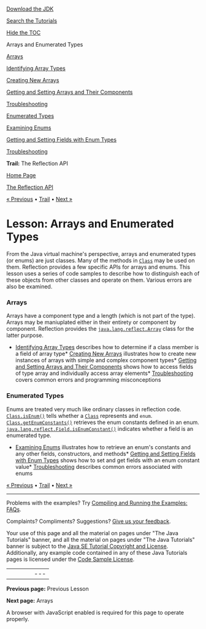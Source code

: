 [Download
the JDK](http://java.sun.com/javase/6/download.jsp)
  
[Search the
Tutorials](../../search.html)
  
[Hide the TOC](javascript:toggleLeft())

Arrays and Enumerated Types

[Arrays](array.html)

[Identifying Array Types](arrayComponents.html)

[Creating New Arrays](arrayInstance.html)

[Getting and Setting Arrays and Their Components](arraySetGet.html)

[Troubleshooting](arrayTrouble.html)

[Enumerated Types](enum.html)

[Examining Enums](enumMembers.html)

[Getting and Setting Fields with Enum Types](enumSetGet.html)

[Troubleshooting](enumTrouble.html)

**Trail:** The Reflection API

[Home Page](../../index.html)
>
[The Reflection API](../index.html)

[« Previous](../member/index.html) • [Trail](../TOC.html) • [Next »](array.html)

# Lesson: Arrays and Enumerated Types

From the Java virtual machine's perspective, arrays and enumerated
types (or enums) are just classes. Many of the methods in
[`Class`](http://download.oracle.com/javase/7/docs/api/java/lang/Class.html)
may be used on them. Reflection provides a few specific APIs for arrays and
enums. This lesson uses a series of code samples to describe how to
distinguish each of these objects from other classes and operate on them.
Various errors are also be examined.

### Arrays

Arrays have a component type and a length (which is not part of the type).
Arrays may be maniuplated either in their entirety or component by component.
Reflection provides the
[`java.lang.reflect.Array`](http://download.oracle.com/javase/7/docs/api/java/lang/reflect/Array.html)
class for the latter purpose.

* [Identifying Array Types](arrayComponents.html) describes how to
  determine if a class member is a field of array type* [Creating New Arrays](arrayInstance.html) illustrates how to
    create new instances of arrays with simple and complex component types* [Getting and Setting Arrays and Their
      Components](arraySetGet.html) shows how to access fields of type array and individually
      access array elements* [Troubleshooting](arrayTrouble.html) covers common errors and
        programming misconceptions

### Enumerated Types

Enums are treated very much like ordinary classes in reflection code.
[`Class.isEnum()`](http://download.oracle.com/javase/7/docs/api/java/lang/Class.html#isEnum())
tells whether a
[`Class`](http://download.oracle.com/javase/7/docs/api/java/lang/Class.html)
represents and `enum`.
[`Class.getEnumConstants()`](http://download.oracle.com/javase/7/docs/api/java/lang/Class.html#getEnumConstants())
retrieves the enum constants defined in an enum.
[`java.lang.reflect.Field.isEnumConstant()`](http://download.oracle.com/javase/7/docs/api/java/lang/reflect/Field.html#isEnumConstant())
indicates whether a field is an enumerated type.

* [Examining Enums](enumMembers.html) illustrates how to retrieve
  an enum's constants and any other fields, constructors, and methods* [Getting and Setting Fields with Enum Types](enumSetGet.html) 
    shows how to set and get fields with an enum constant value* [Troubleshooting](enumTrouble.html) describes common errors
      associated with enums

[« Previous](../member/index.html)
•
[Trail](../TOC.html)
•
[Next »](array.html)

---

Problems with the examples? Try [Compiling and Running
the Examples: FAQs](../../information/run-examples.html).
  
Complaints? Compliments? Suggestions? [Give
us your feedback](http://download.oracle.com/javase/feedback.html).

Your use of this page and all the material on pages under "The Java Tutorials" banner,
and all the material on pages under "The Java Tutorials" banner is subject to the [Java SE Tutorial Copyright
and License](../../information/license.html).
Additionally, any example code contained in any of these Java
Tutorials pages is licensed under the
[Code
Sample License](http://developers.sun.com/license/berkeley_license.html).

|  |  |  |  |  |
| --- | --- | --- | --- | --- |
| |  |  | | --- | --- | | duke image | Oracle logo | | [About Oracle](http://www.oracle.com/us/corporate/index.html) | [Oracle Technology Network](http://www.oracle.com/technology/index.html) | [Terms of Service](https://www.samplecode.oracle.com/servlets/CompulsoryClickThrough?type=TermsOfService) | Copyright © 1995, 2011 Oracle and/or its affiliates. All rights reserved. |

**Previous page:** Previous Lesson
  
**Next page:** Arrays




A browser with JavaScript enabled is required for this page to operate properly.